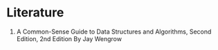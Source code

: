 # Literature
1. A Common-Sense Guide to Data Structures and Algorithms, Second Edition, 2nd Edition
   By Jay Wengrow
